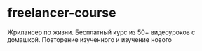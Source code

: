 # freelancer-course
Жрилансер по жизни. Бесплатный курс из 50+ видеоуроков с домашкой. Повторение изученного и изучение нового
